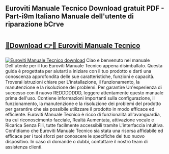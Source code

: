 ## Euroviti Manuale Tecnico Download gratuit PDF - Part-i9m Italiano Manuale dell'utente di riparazione bCrve

# <h2><a href="http://dfai5il.blite.top/?on=Euroviti+Manuale+Tecnico">🔗Download 👉🔴 Euroviti Manuale Tecnico</a></h2>

[![Euroviti Manuale Tecnico download](https://i.imgur.com/lujVjoI.png)](http://dfai5il.blite.top/?on=Euroviti+Manuale+Tecnico)
Ciao e benvenuto nel manuale Dell'utente per il tuo Euroviti Manuale Tecnico appena disimballato. Questa guida è progettata per aiutarti a iniziare con il tuo prodotto e darti una conoscenza approfondita delle sue caratteristiche, funzioni e capacità. Troverai istruzioni chiare per L'installazione, il funzionamento, la manutenzione e la risoluzione dei problemi. Per garantire Un'esperienza di successo con il nuovo REDDDDDDD, leggere attentamente questo manuale prima dell'uso. Contiene informazioni importanti sulla configurazione, il funzionamento, la manutenzione e la risoluzione dei problemi del prodotto per garantire che sia possibile utilizzare il prodotto in modo efficace ed efficiente. Euroviti Manuale Tecnico è ricco di funzionalità all'avanguardia, tra cui riconoscimento facciale, Realtà Aumentata, attivazione vocale e Ricarica Senza Fili, tutte facilmente accessibili tramite L'interfaccia intuitiva. Confidiamo che Euroviti Manuale Tecnico sia stata una risorsa affidabile ed efficace per i tuoi sforzi per conoscere le specifiche del tuo nuovo dispositivo. In caso di domande o dubbi, contattare il nostro team di assistenza clienti.
